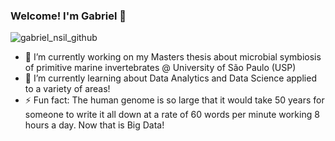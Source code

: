 ### Welcome! I'm Gabriel 👋


![gabriel_nsil_github](https://user-images.githubusercontent.com/46875030/142458875-95c30e28-027a-40fe-82d8-8d0c83553ab6.gif)

- 🔭 I’m currently working on my Masters thesis about microbial symbiosis of primitive marine invertebrates @ University of São Paulo (USP) 
- 🌱 I’m currently learning about Data Analytics and Data Science applied to a variety of areas!
- ⚡ Fun fact: The human genome is so large that it would take 50 years for someone to write it all down at a rate of 60 words per minute working 8 hours a day. Now that is Big Data!

<!--
**gabrielnsil/gabrielnsil** is a ✨ _special_ ✨ repository because its `README.md` (this file) appears on your GitHub profile.

Here are some ideas to get you started:


.
- 👯 I’m looking to collaborate on ...
- 🤔 I’m looking for help with ...
- 💬 Ask me about ...
- 📫 How to reach me: ...
- 😄 Pronouns: ...

-->

